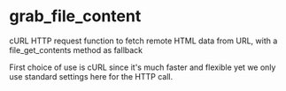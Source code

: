 # grab_file_content
cURL HTTP request function to fetch remote HTML data from URL, with a file_get_contents method as fallback

First choice of use is cURL since it's much faster and flexible yet we only use standard settings here for the HTTP call.
